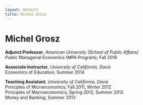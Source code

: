 ```yaml
---
layout: default
title: Michel Grosz
---
```

<div class="blurb">
	<h1>Michel Grosz</h1>
</div><!-- /.blurb -->



<p><b>Adjunct Professor</b>, <em> American University (School of Public Affairs)</em><br>
  Public Managerial Economics (MPA Program); Fall 2019<br>
</p> 

<p><b>Associate Instructor</b>, <em> University of California, Davis</em><br>
  Economics of Education; Summer 2014<br>
</p> 


<p><b>Teaching Assistant</b>, <em> University of California, Davis</em><br>
Principles of Microeconomics; Fall 2011, Winter 2012 <br>
Principles of Macroeconomics; Spring 2012, Summer 2012 <br>
Money and Banking; Summer 2013</p> 


